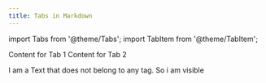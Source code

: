 ```yaml
---
title: Tabs in Markdown
---
```


import Tabs from '@theme/Tabs';
import TabItem from '@theme/TabItem';

<Tabs>
  <TabItem value="tab1" label="Tab 1">
    Content for Tab 1
  </TabItem>
  <TabItem value="tab2" label="Tab 2">
    Content for Tab 2
  </TabItem>
</Tabs>

I am a Text that does not belong to any tag. So i am visible
